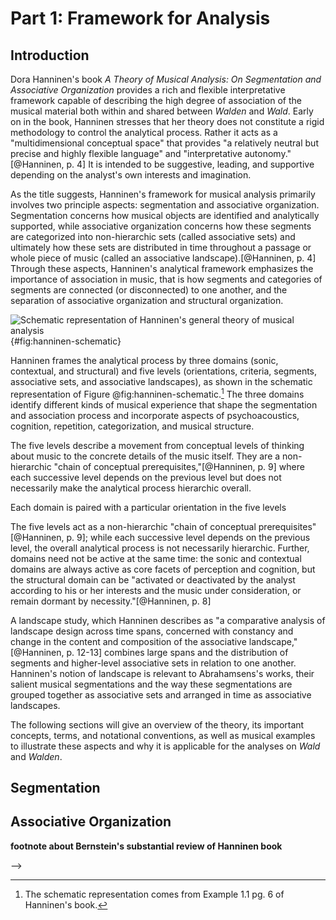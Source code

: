 # Part 1: Framework for Analysis

## Introduction

Dora Hanninen's book *A Theory of Musical Analysis: On Segmentation and Associative Organization* provides a rich and flexible interpretative framework capable of describing the high degree of association of the musical material both within and shared between *Walden* and *Wald*. Early on in the book, Hanninen stresses that her theory does not constitute a rigid methodology to control the analytical process. Rather it acts as a "multidimensional conceptual space" that provides "a relatively neutral but precise and highly flexible language" and "interpretative autonomy."[@Hanninen, p. 4] It is intended to be suggestive, leading, and supportive depending on the analyst's own interests and imagination.

As the title suggests, Hanninen's framework for musical analysis primarily involves two principle aspects: segmentation and associative organization. Segmentation concerns how musical objects are identified and analytically supported, while associative organization concerns how these segments are categorized into non-hierarchic sets (called associative sets) and ultimately how these sets are distributed in time throughout a passage or whole piece of music (called an associative landscape).[@Hanninen, p. 4] Through these aspects, Hanninen's analytical framework emphasizes the importance of association in music, that is how segments and categories of segments are connected (or disconnected) to one another, and the separation of associative organization and structural organization.

![Schematic representation of Hanninen's general theory of musical analysis](/Volumes/Data/Dropbox/Composition/Current-Projects/dissertation-paper/figures/hanninen-schematic.png){#fig:hanninen-schematic}

Hanninen frames the analytical process by three domains (sonic, contextual, and structural) and five levels (orientations, criteria, segments, associative sets, and associative landscapes), as shown in the schematic representation of Figure @fig:hanninen-schematic.[^Example1] The three domains identify different kinds of musical experience that shape the segmentation and association process and incorporate aspects of psychoacoustics, cognition, repetition, categorization, and musical structure. 

The five levels describe a movement from conceptual levels of thinking about music to the concrete details of the music itself. They are a non-hierarchic "chain of conceptual prerequisites,"[@Hanninen, p. 9] where each successive level depends on the previous level but does not necessarily make the analytical process hierarchic overall.

[^Example1]: The schematic representation comes from Example 1.1 pg. 6 of Hanninen's book.

Each domain is paired with a particular orientation in the five levels

The five levels act as a non-hierarchic "chain of conceptual prerequisites"[@Hanninen, p. 9]; while each successive level depends on the previous level, the overall analytical process is not necessarily hierarchic. Further, domains need not be active at the same time: the sonic and contextual domains are always active as core facets of perception and cognition, but the structural domain can be "activated or deactivated by the analyst according to his or her interests and the music under consideration, or remain dormant by necessity."[@Hanninen, p. 8]

A landscape study, which Hanninen describes as "a comparative analysis of landscape design across time spans, concerned with constancy and change in the content and composition of the associative landscape,"[@Hanninen, p. 12-13] combines large spans and the distribution of segments and higher-level associative sets in relation to one another. Hanninen's notion of landscape is relevant to Abrahamsens's works, their salient musical segmentations and the way these segmentations are grouped together as associative sets and arranged in time as associative landscapes.

The following sections will give an overview of the theory, its important concepts, terms, and notational conventions, as well as musical examples to illustrate these aspects and why it is applicable for the analyses on *Wald* and *Walden*.

## Segmentation



## Associative Organization

<!--
- Why use *Theory of Musical Analysis*: segmentation and associative organization as a way to track variation
- Hanninen terminology: **discussion of Hanninen's theory and naming conventions to be used in paper**

    - sonic and contextual domains and criteria
    - segments: musical segmentations supported by various sonic, contextual, or structural criteria
    - associative subset: "a set of two or more (pheno)segments interrelated by contextual criteria" more so than others in the set
    - associative set: group of segments that share contextual properties

        - "two or more (pheno)-segments bound by contextual criteria into an integrated system that functions as a unit at a higher level" p. 98
        - "Every segment in an associative set is related to at least one of its consociates by one or more contextual criteria; conversely every contextual criterion that contributes to the set (not just to its individual segments) must support two or more of its segments." p. 98
        - "Segments of an associative set need not be adjacent in time, register, timbre, loudness, or any other sonic dimension; indeed, they can even come from *different pieces* of music, through quotation or resemblance." p. 98

    - define global properties

- Naming conventions

    - associative sets with large letters: A, B, X, Y
    - numerals appended to reflect order in score, A1, A2, B5
    - subsets of associative sets have slash notation: A/a, B/c, D/b

<!-- This dissertation will be using an associative orientation to guide the segmentation process. Segments grouped by "repetition, similarity, or equivalence" and striving for connections between musical objects. -->

**footnote about Bernstein's substantial review of Hanninen book**

<!-- The following sections will go over each associative set in turn and identify notable contextual and compositional techniques that shape it. Given the close, interrelated qualities that many of these sets share, it is impractical to discuss the context of one without referring to the others. So earlier sections will mention other sets that have not been yet been discussed in great detail.* -->
-->
